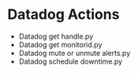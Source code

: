 

 # Datadog Actions 

* Datadog get handle.py
* Datadog get monitorid.py
* Datadog mute or unmute alerts.py
* Datadog schedule downtime.py
